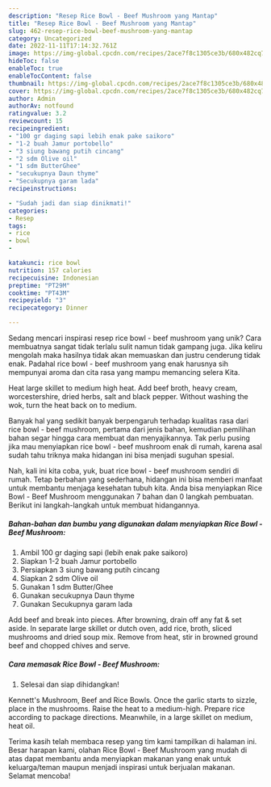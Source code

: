 ```yaml
---
description: "Resep Rice Bowl - Beef Mushroom yang Mantap"
title: "Resep Rice Bowl - Beef Mushroom yang Mantap"
slug: 462-resep-rice-bowl-beef-mushroom-yang-mantap
category: Uncategorized
date: 2022-11-11T17:14:32.761Z
image: https://img-global.cpcdn.com/recipes/2ace7f8c1305ce3b/680x482cq70/rice-bowl-beef-mushroom-foto-resep-utama.jpg
hideToc: false
enableToc: true
enableTocContent: false
thumbnail: https://img-global.cpcdn.com/recipes/2ace7f8c1305ce3b/680x482cq70/rice-bowl-beef-mushroom-foto-resep-utama.jpg
cover: https://img-global.cpcdn.com/recipes/2ace7f8c1305ce3b/680x482cq70/rice-bowl-beef-mushroom-foto-resep-utama.jpg
author: Admin
authorAv: notfound
ratingvalue: 3.2
reviewcount: 15
recipeingredient:
- "100 gr daging sapi lebih enak pake saikoro"
- "1-2 buah Jamur portobello"
- "3 siung bawang putih cincang"
- "2 sdm Olive oil"
- "1 sdm ButterGhee"
- "secukupnya Daun thyme"
- "Secukupnya garam lada"
recipeinstructions:

- "Sudah jadi dan siap dinikmati!"
categories:
- Resep
tags:
- rice
- bowl
- 

katakunci: rice bowl  
nutrition: 157 calories
recipecuisine: Indonesian
preptime: "PT29M"
cooktime: "PT43M"
recipeyield: "3"
recipecategory: Dinner

---
```





Sedang mencari inspirasi resep rice bowl - beef mushroom yang unik? Cara membuatnya sangat tidak terlalu sulit namun tidak gampang juga. Jika keliru mengolah maka hasilnya tidak akan memuaskan dan justru cenderung tidak enak. Padahal rice bowl - beef mushroom yang enak harusnya sih mempunyai aroma dan cita rasa yang mampu memancing selera Kita.





Heat large skillet to medium high heat. Add beef broth, heavy cream, worcestershire, dried herbs, salt and black pepper. Without washing the wok, turn the heat back on to medium.

Banyak hal yang sedikit banyak berpengaruh terhadap kualitas rasa dari rice bowl - beef mushroom, pertama dari jenis bahan, kemudian pemilihan bahan segar hingga cara membuat dan menyajikannya. Tak perlu pusing jika mau menyiapkan rice bowl - beef mushroom enak di rumah, karena asal sudah tahu triknya maka hidangan ini bisa menjadi suguhan spesial.






Nah, kali ini kita coba, yuk, buat rice bowl - beef mushroom sendiri di rumah. Tetap berbahan yang sederhana, hidangan ini bisa memberi manfaat untuk membantu menjaga kesehatan tubuh kita. Anda bisa menyiapkan Rice Bowl - Beef Mushroom menggunakan 7 bahan dan 0 langkah pembuatan. Berikut ini langkah-langkah untuk membuat hidangannya.

<!--inarticleads1-->

##### Bahan-bahan dan bumbu yang digunakan dalam menyiapkan Rice Bowl - Beef Mushroom:

1. Ambil 100 gr daging sapi (lebih enak pake saikoro)
1. Siapkan 1-2 buah Jamur portobello
1. Persiapkan 3 siung bawang putih cincang
1. Siapkan 2 sdm Olive oil
1. Gunakan 1 sdm Butter/Ghee
1. Gunakan secukupnya Daun thyme
1. Gunakan Secukupnya garam lada


Add beef and break into pieces. After browning, drain off any fat &amp; set aside. In separate large skillet or dutch oven, add rice, broth, sliced mushrooms and dried soup mix. Remove from heat, stir in browned ground beef and chopped chives and serve. 

<!--inarticleads2-->

##### Cara memasak Rice Bowl - Beef Mushroom:


1. Selesai dan siap dihidangkan!

Kennett&#39;s Mushroom, Beef and Rice Bowls. Once the garlic starts to sizzle, place in the mushrooms. Raise the heat to a medium-high. Prepare rice according to package directions. Meanwhile, in a large skillet on medium, heat oil. 

Terima kasih telah membaca resep yang tim kami tampilkan di halaman ini. Besar harapan kami, olahan Rice Bowl - Beef Mushroom yang mudah di atas dapat membantu anda menyiapkan makanan yang enak untuk keluarga/teman maupun menjadi inspirasi untuk berjualan makanan. Selamat mencoba!
